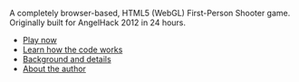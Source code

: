 A completely browser-based, HTML5 (WebGL) First-Person Shooter game. Originally built for AngelHack 2012 in 24 hours.

 - [Play now](http://icecreamyou.github.com/Nemesis/game.html)
 - [Learn how the code works](http://www.isaacsukin.com/news/2012/06/how-build-first-person-shooter-browser-threejs-and-webglhtml5-canvas)
 - [Background and details](http://icecreamyou.github.com/Nemesis/)
 - [About the author](http://www.isaacsukin.com/)

